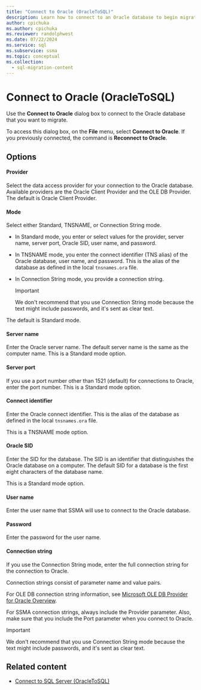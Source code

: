 ```yaml
---
title: "Connect to Oracle (OracleToSQL)"
description: Learn how to connect to an Oracle database to begin migration using SQL Server Migration Assistant for Oracle. Use the Connect to Oracle dialog box.
author: cpichuka
ms.author: cpichuka
ms.reviewer: randolphwest
ms.date: 07/22/2024
ms.service: sql
ms.subservice: ssma
ms.topic: conceptual
ms.collection:
  - sql-migration-content
---
```


# Connect to Oracle (OracleToSQL)

Use the **Connect to Oracle** dialog box to connect to the Oracle database that you want to migrate.

To access this dialog box, on the **File** menu, select **Connect to Oracle**. If you previously connected, the command is **Reconnect to Oracle**.

## Options

#### Provider

Select the data access provider for your connection to the Oracle database. Available providers are the Oracle Client Provider and the OLE DB Provider. The default is Oracle Client Provider.

#### Mode

Select either Standard, TNSNAME, or Connection String mode.

- In Standard mode, you enter or select values for the provider, server name, server port, Oracle SID, user name, and password.

- In TNSNAME mode, you enter the connect identifier (TNS alias) of the Oracle database, user name, and password. This is the alias of the database as defined in the local `tnsnames.ora` file.

- In Connection String mode, you provide a connection string.

  > [!IMPORTANT]  
  > We don't recommend that you use Connection String mode because the text might include passwords, and it's sent as clear text.

The default is Standard mode.

#### Server name

Enter the Oracle server name. The default server name is the same as the computer name. This is a Standard mode option.

#### Server port

If you use a port number other than 1521 (default) for connections to Oracle, enter the port number. This is a Standard mode option.

#### Connect identifier

Enter the Oracle connect identifier. This is the alias of the database as defined in the local `tnsnames.ora` file.

This is a TNSNAME mode option.

#### Oracle SID

Enter the SID for the database. The SID is an identifier that distinguishes the Oracle database on a computer. The default SID for a database is the first eight characters of the database name.

This is a Standard mode option.

#### User name

Enter the user name that SSMA will use to connect to the Oracle database.

#### Password

Enter the password for the user name.

#### Connection string

If you use the Connection String mode, enter the full connection string for the connection to Oracle.

Connection strings consist of parameter name and value pairs.

For OLE DB connection string information, see [Microsoft OLE DB Provider for Oracle Overview](../../ado/guide/appendixes/microsoft-ole-db-provider-for-oracle.md).

For SSMA connection strings, always include the Provider parameter. Also, make sure that you include the Port parameter when you connect to Oracle.

> [!IMPORTANT]  
> We don't recommend that you use Connection String mode because the text might include passwords, and it's sent as clear text.

## Related content

- [Connect to SQL Server (OracleToSQL)](connect-to-sql-server-oracletosql.md)
